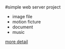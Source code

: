 #simple web server project

* image file
* motion ficture
* document
* music

[more detail](https://github.com/waristo/simple-tcpip/blob/master/README.pdf)
